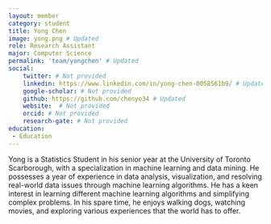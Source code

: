```yaml
---
layout: member
category: student
title: Yong Chen 
image: yong.png # Updated 
role: Research Assistant
major: Computer Science
permalink: 'team/yongchen' # Updated
social:
    twitter: # Not provided
    linkedin: https://www.linkedin.com/in/yong-chen-0058561b9/ # Updated
    google-scholar: # Not provided
    github: https://github.com/chenyo34 # Updated
    website:  # Not provided
    orcid: # Not provided
    research-gate: # Not provided
education:
 - Education
---
```

<!-- My Bio is below...... [Please update the links under the social section, add your name to the 'title' field, update the filename for you headshot, and urlname for your personal page under the 'permalink' field. ] -->
Yong is a Statistics Student in his senior year at the University of Toronto Scarborough, with a specialization in machine learning and data mining. He possesses a year of experience in data analysis, visualization, and resolving real-world data issues through machine learning algorithms. He has a keen interest in learning different machine learning algorithms and simplifying complex problems. In his spare time, he enjoys walking dogs, watching movies, and exploring various experiences that the world has to offer.


